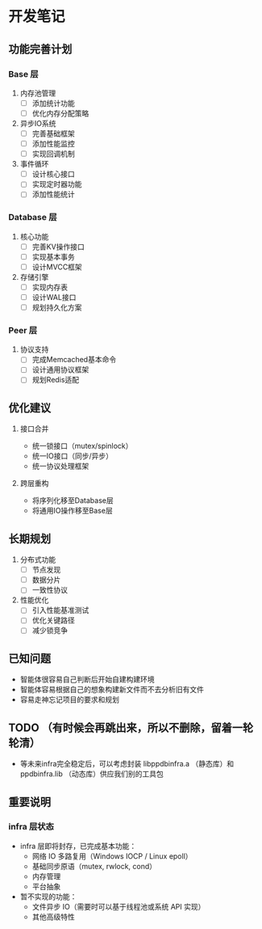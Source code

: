 # 开发笔记

## 功能完善计划

### Base 层
1. 内存池管理
   - [ ] 添加统计功能
   - [ ] 优化内存分配策略

2. 异步IO系统
   - [ ] 完善基础框架
   - [ ] 添加性能监控
   - [ ] 实现回调机制

3. 事件循环
   - [ ] 设计核心接口
   - [ ] 实现定时器功能
   - [ ] 添加性能统计

### Database 层
1. 核心功能
   - [ ] 完善KV操作接口
   - [ ] 实现基本事务
   - [ ] 设计MVCC框架

2. 存储引擎
   - [ ] 实现内存表
   - [ ] 设计WAL接口
   - [ ] 规划持久化方案

### Peer 层
1. 协议支持
   - [ ] 完成Memcached基本命令
   - [ ] 设计通用协议框架
   - [ ] 规划Redis适配

## 优化建议

1. 接口合并
   - 统一锁接口（mutex/spinlock）
   - 统一IO接口（同步/异步）
   - 统一协议处理框架

2. 跨层重构
   - 将序列化移至Database层
   - 将通用IO操作移至Base层

## 长期规划

1. 分布式功能
   - [ ] 节点发现
   - [ ] 数据分片
   - [ ] 一致性协议

2. 性能优化
   - [ ] 引入性能基准测试
   - [ ] 优化关键路径
   - [ ] 减少锁竞争 

## 已知问题

- 智能体很容易自己判断后开始自建构建环境
- 智能体容易根据自己的想象构建新文件而不去分析旧有文件
- 容易走神忘记项目的要求和规划

## TODO （有时候会再跳出来，所以不删除，留着一轮轮清）

- 等未来infra完全稳定后，可以考虑封装 libppdbinfra.a （静态库）和 ppdbinfra.lib （动态库）供应我们别的工具包

## 重要说明

### infra 层状态
- infra 层即将封存，已完成基本功能：
  - 网络 IO 多路复用（Windows IOCP / Linux epoll）
  - 基础同步原语（mutex, rwlock, cond）
  - 内存管理
  - 平台抽象
- 暂不实现的功能：
  - 文件异步 IO（需要时可以基于线程池或系统 API 实现）
  - 其他高级特性